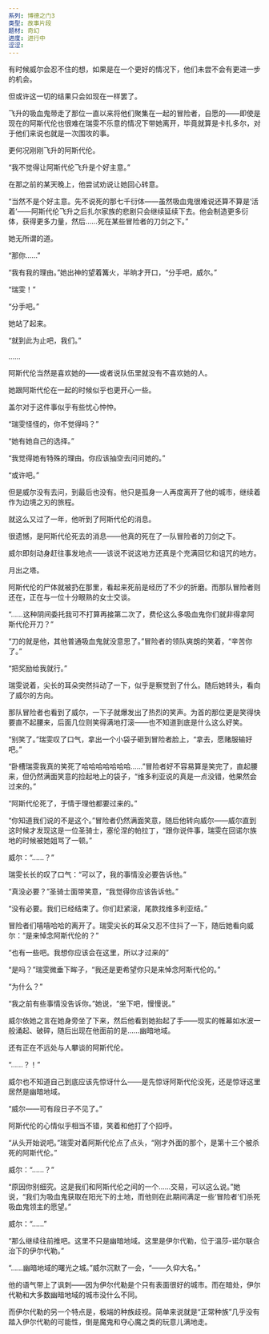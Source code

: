 ```yaml
---
系列: 博德之门3
类型: 故事片段
题材: 奇幻
进度: 进行中
涩涩:
---
```

有时候威尔会忍不住的想，如果是在一个更好的情况下，他们未尝不会有更进一步的机会。

但或许这一切的结果只会如现在一样罢了。

飞升的吸血鬼带走了那位一直以来将他们聚集在一起的冒险者，自愿的——即使是现在的阿斯代伦也很难在瑞雯不乐意的情况下带她离开，毕竟就算是卡扎多尔，对于他们来说也就是一次围攻的事。

更何况刚刚飞升的阿斯代伦。

“我不觉得让阿斯代伦飞升是个好主意。”

在那之前的某天晚上，他尝试劝说让她回心转意。

“当然不是个好主意。先不说死的那七千衍体——虽然吸血鬼很难说还算不算是‘活着’——阿斯代伦飞升之后扎尔家族的悲剧只会继续延续下去。他会制造更多衍体，获得更多力量，然后……死在某些冒险者的刀剑之下。”

她无所谓的道。

“那你……”

“我有我的理由。”她出神的望着篝火，半晌才开口，“分手吧，威尔。”

“瑞雯！”

“分手吧。”

她站了起来。

“就到此为止吧，我们。”

……

阿斯代伦当然是喜欢她的——或者说队伍里就没有不喜欢她的人。

她跟阿斯代伦在一起的时候似乎也更开心一些。

盖尔对于这件事似乎有些忧心忡忡。

“瑞雯怪怪的，你不觉得吗？”

“她有她自己的选择。”

“我觉得她有特殊的理由。你应该抽空去问问她的。”

“或许吧。”

但是威尔没有去问，到最后也没有。他只是孤身一人再度离开了他的城市，继续着作为边境之刃的旅程。

就这么又过了一年，他听到了阿斯代伦的消息。

很遗憾，是阿斯代伦死去的消息——他真的死在了一队冒险者的刀剑之下。

威尔即刻动身赶往事发地点——该说不说这地方还真是个充满回忆和诅咒的地方。

月出之塔。

阿斯代伦的尸体就被扔在那里，看起来死前是经历了不少的折磨。而那队冒险者则还在，正在与一位十分眼熟的女士交谈。

“……这种阴间委托我可不打算再接第二次了，费伦这么多吸血鬼你们就非得拿阿斯代伦开刀？”

“刀的就是他，其他普通吸血鬼就没意思了。”冒险者的领队爽朗的笑着，“辛苦你了。”

“把奖励给我就行。”

瑞雯说着，尖长的耳朵突然抖动了一下，似乎是察觉到了什么。随后她转头，看向了威尔的方向。

那队冒险者也看到了威尔，一下子就爆发出了热烈的笑声。为首的那位更是笑得快要直不起腰来，后面几位则笑得满地打滚——也不知道到底是什么这么好笑。

“别笑了。”瑞雯叹了口气，拿出一个小袋子砸到冒险者脸上，“拿去，愿赌服输好吧。”

“卧槽瑞雯我真的笑死了哈哈哈哈哈哈哈……”冒险者好不容易算是笑完了，直起腰来，但仍然满面笑意的捡起地上的袋子，“维多利亚说的真是一点没错，他果然会过来的。”

“阿斯代伦死了，于情于理他都要过来的。”

“你知道我们说的不是这个。”冒险者仍然满面笑意，随后他转向威尔——威尔直到这时候才发现这是一位圣骑士，塞伦涅的帕拉丁，“跟你说件事，瑞雯在回诺尔族地的时候被她姐骂了一顿。”

威尔：“……？”

瑞雯长长的叹了口气：“可以了，我的事情没必要告诉他。”

“真没必要？”圣骑士面带笑意，“我觉得你应该告诉他。”

“没有必要。我们已经结束了。你们赶紧滚，尾款找维多利亚结。”

冒险者们嘻嘻哈哈的离开了。瑞雯尖长的耳朵又忍不住抖了一下，随后她看向威尔：“是来悼念阿斯代伦的？”

“也有一些吧。我想你应该会在这里，所以才过来的”

“是吗？”瑞雯微垂下眸子，“我还是更希望你只是来悼念阿斯代伦的。”

“为什么？”

“我之前有些事情没告诉你。”她说，“坐下吧，慢慢说。”

威尔依她之言在她身旁坐了下来，然后他看到她抬起了手——现实的帷幕如水波一般涌起、破碎，随后出现在他面前的是……幽暗地域。

还有正在不远处与人攀谈的阿斯代伦。

“……？！”

威尔也不知道自己到底应该先惊讶什么——是先惊讶阿斯代伦没死，还是惊讶这里居然是幽暗地域。

“威尔——可有段日子不见了。”

阿斯代伦的心情似乎相当不错，笑着和他打了个招呼。

“从头开始说吧。”瑞雯对着阿斯代伦点了点头，“刚才外面的那个，是第十三个被杀死的阿斯代伦。”

威尔：“……？”

“原因你别细究。这是我们和阿斯代伦之间的一个……交易，可以这么说。”她说，“我们为吸血鬼获取在阳光下的土地，而他则在此期间满足一些‘冒险者’们杀死吸血鬼领主的愿望。”

威尔：“……”

“那么继续往前推吧。这里不只是幽暗地域。这里是伊尔代勒，位于温莎-诺尔联合治下的伊尔代勒。”

“……幽暗地域的曙光之城。”威尔沉默了一会，“——久仰大名。”

他的语气带上了讽刺——因为伊尔代勒是个只有表面很好的城市。而在暗处，伊尔代勒和大多数幽暗地域的城市没什么不同。

而伊尔代勒的另一个特点是，极端的种族歧视。简单来说就是“正常种族”几乎没有踏入伊尔代勒的可能性，倒是魔鬼和夺心魔之类的玩意儿满地走。
